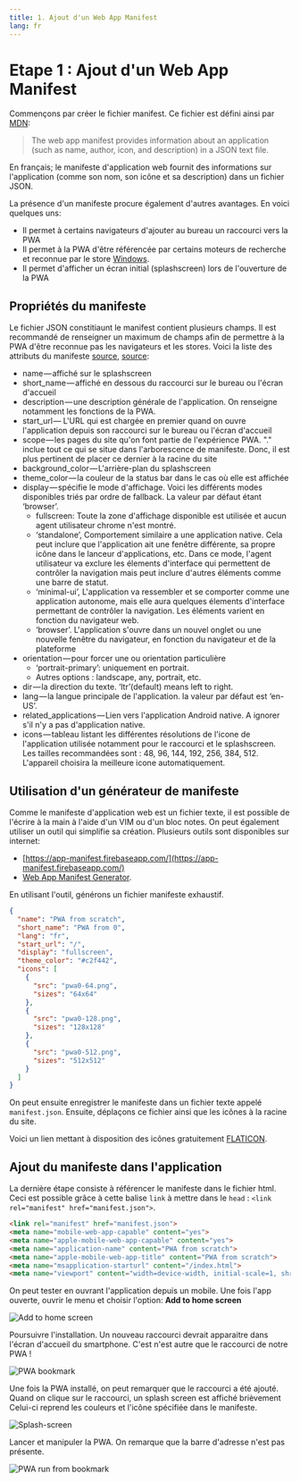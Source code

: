 ```yaml
---
title: 1. Ajout d'un Web App Manifest
lang: fr
---
```


# Etape 1 : Ajout d'un Web App Manifest

Commençons par créer le fichier manifest. Ce fichier est défini ainsi par [MDN](https://developer.mozilla.org/en-US/docs/Web/Manifest):

> The web app manifest provides information about an application (such as name, author, icon, and description) in a JSON text file.

En français; le manifeste d'application web fournit des informations sur l'application (comme son nom, son icône et sa description) dans un fichier JSON.

La présence d'un manifeste procure également d'autres avantages. En voici quelques uns:

* Il permet à certains navigateurs d'ajouter au bureau un raccourci vers la PWA
* Il permet à la PWA d'être référencée par certains moteurs de recherche et reconnue par le store [Windows](https://docs.microsoft.com/en-us/microsoft-edge/progressive-web-apps).
* Il permet d'afficher un écran initial (splashscreen) lors de l'ouverture de la PWA

## Propriétés du manifeste

Le fichier JSON constitiaunt le manifest contient plusieurs champs. Il est recommandé de renseigner un maximum de champs afin de permettre à la PWA d'être reconnue pas les navigateurs et les stores. Voici la liste des attributs du manifeste [source](https://medium.com/@subodhgarg/web-app-manifest-file-make-your-web-app-installable-b5fcdb2919b9), [source](https://developer.mozilla.org/fr/docs/Web/Manifest):

* name — affiché sur le splashscreen
* short_name — affiché en dessous du raccourci sur le bureau ou l'écran d'accueil
* description — une description générale de l'application. On renseigne notamment les fonctions de la PWA.
* start_url — L'URL qui est chargée en premier quand on ouvre l'application depuis son raccourci sur le bureau ou l'écran d'accueil
* scope — les pages du site qu'on font partie de l'expérience PWA. "." inclue tout ce qui se situe dans l'arborescence de manifeste. Donc, il est plus pertinent de placer ce dernier à la racine du site
* background_color — L'arrière-plan du splashscreen
* theme_color — la couleur de la status bar dans le cas où elle est affichée
* display — spécifie le mode d'affichage. Voici les différents modes disponibles triés par ordre de fallback. La valeur par défaut étant ‘browser’.
  * fullscreen: Toute la zone d'affichage disponible est utilisée et aucun agent utilisateur chrome n'est montré.
  * ‘standalone’, Comportement similaire a une application native. Cela peut inclure que l'application ait une fenêtre différente, sa propre icône dans le lanceur d'applications, etc. Dans ce mode, l'agent utilisateur va exclure les élements d'interface qui permettent de contrôler la navigation mais peut inclure d'autres éléments comme une barre de statut.
  * ‘minimal-ui’, L'application va ressembler et se comporter comme une application autonome, mais elle aura quelques élements d'interface permettant de contrôler la navigation. Les éléments varient en fonction du navigateur web.
  * ‘browser’. L'application s'ouvre dans un nouvel onglet ou une nouvelle fenêtre du navigateur, en fonction du navigateur et de la plateforme
* orientation — pour forcer une ou orientation particulière
  * ‘portrait-primary’: uniquement en portrait.
  * Autres options : landscape, any, portrait, etc.
* dir — la direction du texte. ‘ltr’(default) means left to right.
* lang — la langue principale de l'application. la valeur par défaut est ‘en-US’.
* related_applications — Lien vers l'application Android native. A ignorer s'il n'y a pas d'application native.
* icons — tableau listant les différentes résolutions de l'icone de l'application utilisée notamment pour le raccourci et le splashscreen. Les tailles recommandées sont : 48, 96, 144, 192, 256, 384, 512. L'appareil choisira la meilleure icone automatiquement.

## Utilisation d'un générateur de manifeste

Comme le manifeste d'application web est un fichier texte, il est possible de l'écrire à la main à l'aide d'un VIM ou d'un bloc notes. On peut également utiliser un outil qui simplifie sa création. Plusieurs outils sont disponibles sur internet:

* [https://app-manifest.firebaseapp.com/](https://app-manifest.firebaseapp.com/)
* [Web App Manifest Generator](https://tomitm.github.io/appmanifest/).

En utilisant l'outil, générons un fichier manifeste exhaustif.

```json
{
  "name": "PWA from scratch",
  "short_name": "PWA from 0",
  "lang": "fr",
  "start_url": "/",
  "display": "fullscreen",
  "theme_color": "#c2f442",
  "icons": [
    {
      "src": "pwa0-64.png",
      "sizes": "64x64"
    },
    {
      "src": "pwa0-128.png",
      "sizes": "128x128"
    },
    {
      "src": "pwa0-512.png",
      "sizes": "512x512"
    }
  ]
}
```

On peut ensuite enregistrer le manifeste dans un fichier texte appelé `manifest.json`. Ensuite, déplaçons ce fichier ainsi que les icônes à la racine du site.

Voici un lien mettant à disposition des icônes gratuitement [FLATICON](https://www.flaticon.com/).

## Ajout du manifeste dans l'application

La dernière étape consiste à référencer le manifeste dans le fichier html. Ceci est possible grâce à cette balise `link` à mettre dans le `head` : `<link rel="manifest" href="manifest.json">`.

```html
<link rel="manifest" href="manifest.json">
<meta name="mobile-web-app-capable" content="yes">
<meta name="apple-mobile-web-app-capable" content="yes">
<meta name="application-name" content="PWA from scratch">
<meta name="apple-mobile-web-app-title" content="PWA from scratch">
<meta name="msapplication-starturl" content="/index.html">
<meta name="viewport" content="width=device-width, initial-scale=1, shrink-to-fit=no">
```

On peut tester en ouvrant l'application depuis un mobile. Une fois l'app ouverte, ouvrir le menu et choisir l'option: **Add to home screen**

![Add to home screen](./readme_assets/pwa_install_menu.jpg 'dd to home screen')

Poursuivre l'installation. Un nouveau raccourci devrait apparaitre dans l'écran d'accueil du smartphone. C'est n'est autre que le raccourci de notre PWA !

![PWA bookmark](./readme_assets/pwa_bookmark.jpg 'PWA bookmark')

Une fois la PWA installé, on peut remarquer que le raccourci a été ajouté. Quand on clique sur le raccourci, un splash screen est affiché brièvement Celui-ci reprend les couleurs et l'icône spécifiée dans le manifeste.

![Splash-screen](./readme_assets/pwa_splashscreen.jpg 'Splash-screen')

Lancer et manipuler la PWA. On remarque que la barre d'adresse n'est pas présente.

![PWA run from bookmark](./readme_assets/pwa_chrome_fullscreen.jpg 'PWA run from bookmark')
